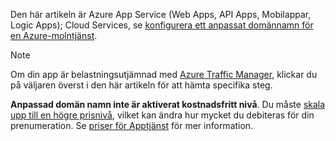 Den här artikeln är Azure App Service (Web Apps, API Apps, Mobilappar, Logic Apps); Cloud Services, se [konfigurera ett anpassat domännamn för en Azure-molntjänst](../articles/cloud-services/cloud-services-custom-domain-name.md).

> [!NOTE]
> Om din app är belastningsutjämnad med [Azure Traffic Manager](https://azure.microsoft.com/services/traffic-manager/), klickar du på väljaren överst i den här artikeln för att hämta specifika steg.
> 
> **Anpassad domän namn inte är aktiverat kostnadsfritt nivå**. Du måste [skala upp till en högre prisnivå](../articles/app-service/web-sites-scale.md), vilket kan ändra hur mycket du debiteras för din prenumeration. 
> Se [priser för Apptjänst](https://azure.microsoft.com/pricing/details/app-service/) för mer information.
> 
> 

